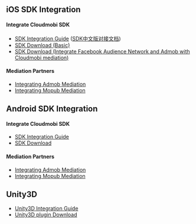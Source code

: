 ## iOS SDK Integration

#### Integrate Cloudmobi SDK

- [SDK Integration Guide](https://github.com/cloudmobi/CloudmobiSSP/blob/master/ios-sdk.md)
 ([SDK中文版对接文档](https://github.com/cloudmobi/CloudmobiSSP/blob/master/CloudMobi%20-%20iOS%20CTSDK%20%E5%85%A5%E9%97%A8%E6%8C%87%E5%8D%97.md))
- [SDK Download (Basic)](https://github.com/cloudmobi/CloudmobiSSP/blob/master/(CT)iOS-SDK.zip)
- [SDK Download (Integrate Facebook Audience Network and Admob with Cloudmobi mediation)](https://github.com/cloudmobi/CloudmobiSSP/blob/master/iOS-SDK.zip)

#### Mediation Partners

- [Integrating Admob Mediation](https://github.com/cloudmobi/CloudmobiSSP/blob/master/iOS_CTSDK_Adapter-For-Admob.zip)
- [Integrating Mopub Mediation](https://github.com/cloudmobi/CloudmobiSSP/blob/master/CTADSDKForMopub.zip)

## Android SDK Integration

#### Integrate Cloudmobi SDK

- [SDK Integration Guide](https://github.com/cloudmobi/CloudmobiSSP/blob/master/android-sdk.md)
- [SDK Download](https://github.com/cloudmobi/CloudmobiSSP/blob/master/AndroidSDK.zip)

#### Mediation Partners

- [Integrating Admob Mediation](https://github.com/cloudmobi/CloudmobiSSP/blob/master/AdMob_Mediation_Integration_Guide_For_Android.md)
- [Integrating Mopub Mediation](https://github.com/cloudmobi/CloudmobiSSP/blob/master/AndroidSDK_Adapter-For-Mopub.zip)

##  Unity3D 

- [Unity3D Integration Guide](https://github.com/cloudmobi/CloudmobiSSP/blob/master/u3d-sdk.md)
- [Unity3D plugin Download](https://github.com/cloudmobi/CloudmobiSSP/blob/master/U3D-CTServiceSDK.unitypackage.zip)

